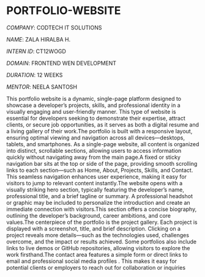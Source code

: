 # PORTFOLIO-WEBSITE

*COMPANY*: CODTECH IT SOLUTIONS

*NAME*: ZALA HIRALBA H.

*INTERN ID*: CT12WOGD

*DOMAIN*: FRONTEND WEN DEVELOPMENT

*DURATION*: 12 WEEKS

*MENTOR*: NEELA SANTOSH

This portfolio website is a dynamic, single-page platform designed to showcase a developer’s projects, skills, and professional identity in a visually engaging and user-friendly manner. This type of website is essential for developers seeking to demonstrate their expertise, attract clients, or secure job opportunities, as it serves as both a digital resume and a living gallery of their work.The portfolio is built with a responsive layout, ensuring optimal viewing and navigation across all devices—desktops, tablets, and smartphones. As a single-page website, all content is organized into distinct, scrollable sections, allowing users to access information quickly without navigating away from the main page.A fixed or sticky navigation bar sits at the top or side of the page, providing smooth scrolling links to each section—such as Home, About, Projects, Skills, and Contact. This seamless navigation enhances user experience, making it easy for visitors to jump to relevant content instantly.The website opens with a visually striking hero section, typically featuring the developer’s name, professional title, and a brief tagline or summary. A professional headshot or graphic may be included to personalize the introduction and create an immediate connection with visitors.This section offers a concise biography, outlining the developer’s background, career ambitions, and core values.The centerpiece of the portfolio is the project gallery. Each project is displayed with a screenshot, title, and brief description. Clicking on a project reveals more details—such as the technologies used, challenges overcome, and the impact or results achieved. Some portfolios also include links to live demos or GitHub repositories, allowing visitors to explore the work firsthand.The contact area features a simple form or direct links to email and professional social media profiles . This makes it easy for potential clients or employers to reach out for collaboration or inquiries
